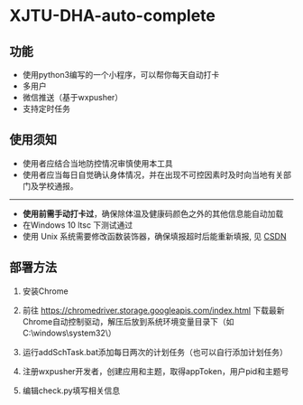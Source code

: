 <!--
 * @Author       : magicwenli
 * @Date         : 2021-01-07 20:53:34
 * @LastEditTime : 2021-01-07 21:04:07
 * @Description  : 
-->
# XJTU-DHA-auto-complete


## 功能

* 使用python3编写的一个小程序，可以帮你每天自动打卡  
* 多用户
* 微信推送（基于wxpusher）
* 支持定时任务

## 使用须知
* 使用者应结合当地防控情况审慎使用本工具
* 使用者应当每日自觉确认身体情况，并在出现不可控因素时及时向当地有关部门及学校通报。

---------------

* **使用前需手动打卡过**，确保除体温及健康码颜色之外的其他信息能自动加载  
* 在Windows 10 ltsc 下测试通过
* 使用 Unix 系统需要修改函数装饰器，确保填报超时后能重新填报, 见 [CSDN](https://www.cnblogs.com/lyxdw/p/10033118.html)


## 部署方法
1. 安装Chrome
2. 前往 https://chromedriver.storage.googleapis.com/index.html 下载最新Chrome自动控制驱动，解压后放到系统环境变量目录下（如C:\windows\system32\）

3. 运行addSchTask.bat添加每日两次的计划任务（也可以自行添加计划任务）
4. 注册wxpusher开发者，创建应用和主题，取得appToken，用户pid和主题号
5. 编辑check.py填写相关信息
